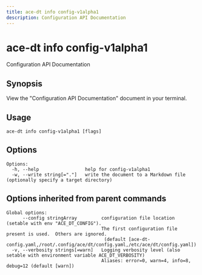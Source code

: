 ```yaml
---
title: ace-dt info config-v1alpha1
description: Configuration API Documentation
---
```


<!--
This documentation is auto generated by a script.
Please do not edit this file directly.
-->

<!-- markdownlint-disable-next-line single-title -->
# ace-dt info config-v1alpha1

Configuration API Documentation

## Synopsis

View the "Configuration API Documentation" document in your terminal.

## Usage

```plaintext
ace-dt info config-v1alpha1 [flags]
```

## Options

```plaintext
Options:
  -h, --help                 help for config-v1alpha1
  -w, --write string[="."]   write the document to a Markdown file (optionally specify a target directory)
```

## Options inherited from parent commands

```plaintext
Global options:
      --config stringArray         configuration file location (setable with env "ACE_DT_CONFIG").
                                   The first configuration file present is used.  Others are ignored.
                                    (default [ace-dt-config.yaml,/root/.config/ace/dt/config.yaml,/etc/ace/dt/config.yaml])
  -v, --verbosity strings[=warn]   Logging verbosity level (also setable with environment variable ACE_DT_VERBOSITY)
                                   Aliases: error=0, warn=4, info=8, debug=12 (default [warn])
```
